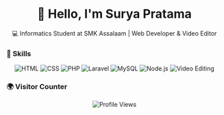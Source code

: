 <h1 align="center">👋 Hello, I'm Surya Pratama</h1>
<p align="center">💻 Informatics Student at SMK Assalaam | Web Developer & Video Editor</p>


### 🧠 Skills

<p align="center">
  <img src="https://img.shields.io/badge/HTML-orange?logo=html5&logoColor=white" alt="HTML" />
  <img src="https://img.shields.io/badge/CSS-blue?logo=css3&logoColor=white" alt="CSS" />
  <img src="https://img.shields.io/badge/PHP-777BB4?logo=php&logoColor=white" alt="PHP" />
  <img src="https://img.shields.io/badge/Laravel-FF2D20?logo=laravel&logoColor=white" alt="Laravel" />
  <img src="https://img.shields.io/badge/MySQL-00758F?logo=mysql&logoColor=white" alt="MySQL" />
  <img src="https://img.shields.io/badge/Node.js-339933?logo=node.js&logoColor=white" alt="Node.js" />
  <img src="https://img.shields.io/badge/Video%20Editing-999999?logo=adobe-premiere-pro&logoColor=white" alt="Video Editing" />
</p>


### 🌍 Visitor Counter

<p align="center">
  <img src="https://komarev.com/ghpvc/?username=UpidDuo&label=Profile%20views&color=0e75b6&style=flat" alt="Profile Views" />
</p>

